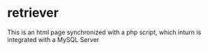 # retriever
This is an html page synchronized with a php script, which inturn is integrated with a MySQL Server 
